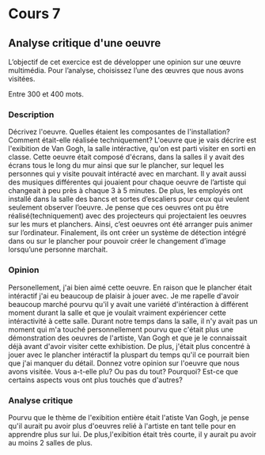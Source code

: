 # Cours 7
## Analyse critique d'une oeuvre

L’objectif de cet exercice est de développer une opinion sur une œuvre multimédia. Pour l’analyse, choisissez l’une des œuvres que nous avons visitées. 

Entre 300 et 400 mots. 

### Description
Décrivez l'oeuvre. Quelles étaient les composantes de l'installation? Comment était-elle réalisée techniquement? 
L'oeuvre que je vais décrire est l'exibition de Van Gogh, la salle intéractive, qu'on est parti visiter en sorti en classe. Cette oeuvre était composé d'écrans, dans la salles il y avait des écrans tous le long du mur ainsi que sur le plancher, sur lequel les personnes qui y visite pouvait intéracté avec en marchant. Il y avait aussi des musiques différentes qui jouaient pour chaque oeuvre de l’artiste qui changeait à peu près à chaque 3 à 5 minutes. De plus, les employés ont installé dans la salle des bancs et sortes d’escaliers pour ceux qui veulent seulement observer l’oeuvre. Je pense que ces oeuvres ont pu être réalisé(techniquement) avec des projecteurs qui projectaient les oeuvres sur les murs et planchers. Ainsi, c’est oeuvres ont été arranger puis animer sur l’ordinateur. Finalement, ils ont créer un système de détection intégré dans ou sur le plancher pour pouvoir créer le changement d’image lorsqu’une personne marchait.

### Opinion
Personellement, j'ai bien aimé cette oeuvre. En raison que le plancher était intéractif j'ai eu beaucoup de plaisir à jouer avec. Je me rapelle d'avoir beaucoup marché pourvu qu'il y avait une variété d'intéraction à différent moment durant la salle et que je voulait vraiment expériencer cette intéractivité à cette salle. Durant notre temps dans la salle, il n'y avait pas un moment qui m'a touché personnellement pourvu que c'était plus une démonstration des oeuvres de l'artiste, Van Gogh et que je le connaissait déjà avant d'avoir visiter cette exhibistion. De plus, j'était plus concentré à jouer avec le plancher intéractif la pluspart du temps qu'il ce pourrait bien que j'ai manquer du détail.
Donnez votre opinion sur l'oeuvre que nous avons visitée. Vous a-t-elle plu? Ou pas du tout? Pourquoi? Est-ce que certains aspects vous ont plus touchés que d'autres? 

### Analyse critique
Pourvu que le thème de l'exibition entière était l'atiste Van Gogh, je pense qu'il aurait pu avoir plus d'oeuvres relié à l'artiste en tant telle pour en apprendre plus sur lui. De plus,l'exibition était très courte, il y aurait pu avoir au moins 2 salles de plus.
